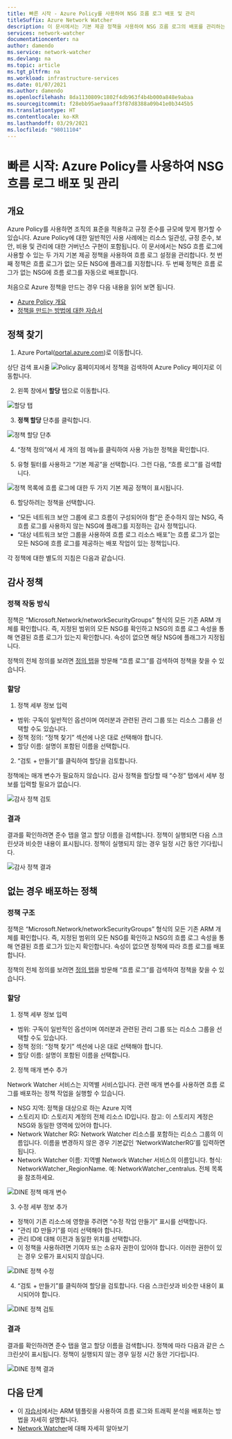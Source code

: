 ```yaml
---
title: 빠른 시작 - Azure Policy를 사용하여 NSG 흐름 로그 배포 및 관리
titleSuffix: Azure Network Watcher
description: 이 문서에서는 기본 제공 정책을 사용하여 NSG 흐름 로그의 배포를 관리하는 방법을 설명합니다.
services: network-watcher
documentationcenter: na
author: damendo
ms.service: network-watcher
ms.devlang: na
ms.topic: article
ms.tgt_pltfrm: na
ms.workload: infrastructure-services
ms.date: 01/07/2021
ms.author: damendo
ms.openlocfilehash: 8da1130809c1802f4db963f4b4b000a848e9abaa
ms.sourcegitcommit: f28ebb95ae9aaaff3f87d8388a09b41e0b3445b5
ms.translationtype: HT
ms.contentlocale: ko-KR
ms.lasthandoff: 03/29/2021
ms.locfileid: "98011104"
---
```

# <a name="quickstart-deploy-and-manage-nsg-flow-logs-using-azure-policy"></a>빠른 시작: Azure Policy를 사용하여 NSG 흐름 로그 배포 및 관리 

## <a name="overview"></a>개요
Azure Policy를 사용하면 조직의 표준을 적용하고 규정 준수를 규모에 맞게 평가할 수 있습니다. Azure Policy에 대한 일반적인 사용 사례에는 리소스 일관성, 규정 준수, 보안, 비용 및 관리에 대한 거버넌스 구현이 포함됩니다. 이 문서에서는 NSG 흐름 로그에 사용할 수 있는 두 가지 기본 제공 정책을 사용하여 흐름 로그 설정을 관리합니다. 첫 번째 정책은 흐름 로그가 없는 모든 NSG에 플래그를 지정합니다. 두 번째 정책은 흐름 로그가 없는 NSG에 흐름 로그를 자동으로 배포합니다. 

처음으로 Azure 정책을 만드는 경우 다음 내용을 읽어 보면 됩니다. 
- [Azure Policy 개요](../governance/policy/overview.md) 
- [정책을 만드는 방법에 대한 자습서](../governance/policy/assign-policy-portal.md#create-a-policy-assignment)


## <a name="locate-the-policies"></a>정책 찾기
1. Azure Portal([portal.azure.com](https://portal.azure.com))로 이동합니다. 

상단 검색 표시줄 ![Policy 홈페이지](./media/network-watcher-builtin-policy/1_policy-search.png)에서 정책을 검색하여 Azure Policy 페이지로 이동합니다.

2. 왼쪽 창에서 **할당** 탭으로 이동합니다.

![할당 탭](./media/network-watcher-builtin-policy/2_assignments-tab.png)

3. **정책 할당** 단추를 클릭합니다. 

![정책 할당 단추](./media/network-watcher-builtin-policy/3_assign-policy-button.png)

4. “정책 정의”에서 세 개의 점 메뉴를 클릭하여 사용 가능한 정책을 확인합니다.

5. 유형 필터를 사용하고 “기본 제공”을 선택합니다. 그런 다음, “흐름 로그”를 검색합니다.

![정책 목록](./media/network-watcher-builtin-policy/4_filter-for-flow-log-policies.png)에 흐름 로그에 대한 두 가지 기본 제공 정책이 표시됩니다.

6. 할당하려는 정책을 선택합니다.

- “모든 네트워크 보안 그룹에 로그 흐름이 구성되어야 함”은 준수하지 않는 NSG, 즉 흐름 로그를 사용하지 않는 NSG에 플래그를 지정하는 감사 정책입니다.
- “대상 네트워크 보안 그룹을 사용하여 흐름 로그 리소스 배포”는 흐름 로그가 없는 모든 NSG에 흐름 로그를 제공하는 배포 작업이 있는 정책입니다.

각 정책에 대한 별도의 지침은 다음과 같습니다.  

## <a name="audit-policy"></a>감사 정책 

### <a name="how-the-policy-works"></a>정책 작동 방식

정책은 “Microsoft.Network/networkSecurityGroups” 형식의 모든 기존 ARM 개체를 확인합니다. 즉, 지정된 범위의 모든 NSG를 확인하고 NSG의 흐름 로그 속성을 통해 연결된 흐름 로그가 있는지 확인합니다. 속성이 없으면 해당 NSG에 플래그가 지정됩니다.

정책의 전체 정의를 보려면 [정의 탭](https://ms.portal.azure.com/#blade/Microsoft_Azure_Policy/PolicyMenuBlade/Definitions)을 방문해 “흐름 로그”를 검색하여 정책을 찾을 수 있습니다.

### <a name="assignment"></a>할당

1. 정책 세부 정보 입력

- 범위: 구독이 일반적인 옵션이며 여러분과 관련된 관리 그룹 또는 리소스 그룹을 선택할 수도 있습니다.  
- 정책 정의: “정책 찾기” 섹션에 나온 대로 선택해야 합니다.
- 할당 이름: 설명이 포함된 이름을 선택합니다. 

2. “검토 + 만들기”를 클릭하여 할당을 검토합니다.

정책에는 매개 변수가 필요하지 않습니다. 감사 정책을 할당할 때 “수정” 탭에서 세부 정보를 입력할 필요가 없습니다.  

![감사 정책 검토](./media/network-watcher-builtin-policy/5_1_audit-policy-review.png)

### <a name="results"></a>결과

결과를 확인하려면 준수 탭을 열고 할당 이름을 검색합니다.
정책이 실행되면 다음 스크린샷과 비슷한 내용이 표시됩니다. 정책이 실행되지 않는 경우 일정 시간 동안 기다립니다. 

![감사 정책 결과](./media/network-watcher-builtin-policy/7_1_audit-policy-results.png)

## <a name="deploy-if-not-exists-policy"></a>없는 경우 배포하는 정책 

### <a name="policy-structure"></a>정책 구조

정책은 “Microsoft.Network/networkSecurityGroups” 형식의 모든 기존 ARM 개체를 확인합니다. 즉, 지정된 범위의 모든 NSG를 확인하고 NSG의 흐름 로그 속성을 통해 연결된 흐름 로그가 있는지 확인합니다. 속성이 없으면 정책에 따라 흐름 로그를 배포합니다. 

정책의 전체 정의를 보려면 [정의 탭](https://ms.portal.azure.com/#blade/Microsoft_Azure_Policy/PolicyMenuBlade/Definitions)을 방문해 “흐름 로그”를 검색하여 정책을 찾을 수 있습니다. 

### <a name="assignment"></a>할당

1. 정책 세부 정보 입력

- 범위: 구독이 일반적인 옵션이며 여러분과 관련된 관리 그룹 또는 리소스 그룹을 선택할 수도 있습니다.  
- 정책 정의: “정책 찾기” 섹션에 나온 대로 선택해야 합니다.
- 할당 이름: 설명이 포함된 이름을 선택합니다. 

2. 정책 매개 변수 추가 

Network Watcher 서비스는 지역별 서비스입니다. 관련 매개 변수를 사용하면 흐름 로그를 배포하는 정책 작업을 실행할 수 있습니다. 
- NSG 지역: 정책을 대상으로 하는 Azure 지역
- 스토리지 ID: 스토리지 계정의 전체 리소스 ID입니다. 참고: 이 스토리지 계정은 NSG와 동일한 영역에 있어야 합니다. 
- Network Watcher RG: Network Watcher 리소스를 포함하는 리소스 그룹의 이름입니다. 이름을 변경하지 않은 경우 기본값인 ‘NetworkWatcherRG’를 입력하면 됩니다.
- Network Watcher 이름: 지역별 Network Watcher 서비스의 이름입니다. 형식: NetworkWatcher_RegionName. 예: NetworkWatcher_centralus. 전체 목록을 참조하세요.

![DINE 정책 매개 변수](./media/network-watcher-builtin-policy/5_2_1_dine-policy-details-alt.png)

3. 수정 세부 정보 추가

- 정책이 기존 리소스에 영향을 주려면 “수정 작업 만들기” 표시를 선택합니다. 
- “관리 ID 만들기”를 미리 선택해야 합니다.
- 관리 ID에 대해 이전과 동일한 위치를 선택합니다. 
- 이 정책을 사용하려면 기여자 또는 소유자 권한이 있어야 합니다. 이러한 권한이 있는 경우 오류가 표시되지 않습니다.

![DINE 정책 수정](./media/network-watcher-builtin-policy/5_2_2_dine-remediation.png) 

4. “검토 + 만들기”를 클릭하여 할당을 검토합니다. 다음 스크린샷과 비슷한 내용이 표시되어야 합니다.

![DINE 정책 검토](./media/network-watcher-builtin-policy/5_2_3_dine-review.png) 


### <a name="results"></a>결과

결과를 확인하려면 준수 탭을 열고 할당 이름을 검색합니다.
정책에 따라 다음과 같은 스크린샷이 표시됩니다. 정책이 실행되지 않는 경우 일정 시간 동안 기다립니다.

![DINE 정책 결과](./media/network-watcher-builtin-policy/7_2_dine-policy-results.png)  


## <a name="next-steps"></a>다음 단계 

-   이 [자습서](./quickstart-configure-network-security-group-flow-logs-from-arm-template.md)에서는 ARM 템플릿을 사용하여 흐름 로그와 트래픽 분석을 배포하는 방법을 자세히 설명합니다.
-   [Network Watcher](./index.yml)에 대해 자세히 알아보기